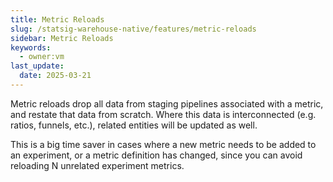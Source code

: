 ```yaml
---
title: Metric Reloads
slug: /statsig-warehouse-native/features/metric-reloads
sidebar: Metric Reloads
keywords:
  - owner:vm
last_update:
  date: 2025-03-21
---
```


Metric reloads drop all data from staging pipelines associated with a metric, and restate that data from scratch. Where this data is interconnected (e.g. ratios, funnels, etc.), related entities will be updated as well.

This is a big time saver in cases where a new metric needs to be added to an experiment, or a metric definition has changed, since you can avoid reloading N unrelated experiment metrics.
